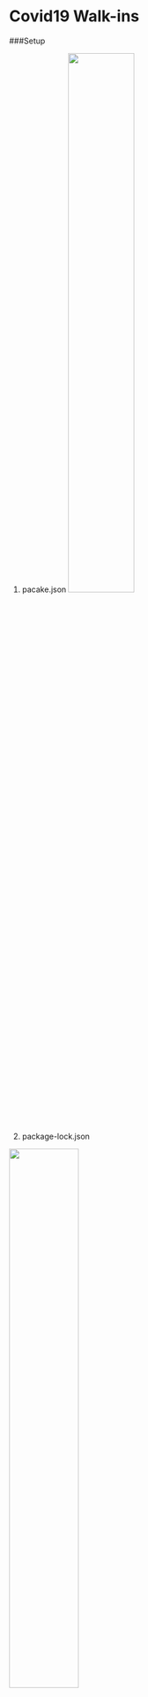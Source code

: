 # Covid19 Walk-ins

###Setup
1. pacake.json <img width="50%" src="https://user-images.githubusercontent.com/96786353/148739064-6f0c2241-4fb8-4caf-af1e-9364191a951a.jpg">
2. package-lock.json

<img width="50%" src="https://user-images.githubusercontent.com/96786353/148695909-13d921de-3ddd-43e4-8920-09d292205d1d.gif">


### Covid19 Stats_Ireland
<img width="50%" src="https://user-images.githubusercontent.com/96786353/148699016-1c11c7b5-c98c-4f6a-8bc9-eb4ca70dfeaa.gif">

### Walk-ins 
<img width="70%" src="https://user-images.githubusercontent.com/96786353/148699772-43f7f89a-967a-4696-a5ae-cda6c8faa450.gif">

### JQuery_dropdown menu_test
<img width="40%" src="https://user-images.githubusercontent.com/96786353/148700809-a017516d-4ebd-4f18-a11d-7fc715802e9e.gif">
